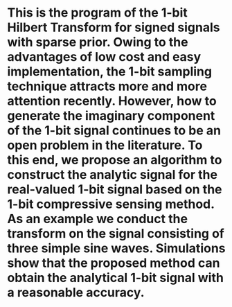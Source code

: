# This is the program of the 1-bit Hilbert Transform for signed signals with sparse prior.  Owing to the advantages of low cost and easy implementation, the 1-bit sampling technique attracts more and more attention recently. However, how to generate the imaginary component of the 1-bit signal continues to be an open problem in the literature. To this end, we propose an algorithm to construct the analytic signal for the real-valued 1-bit signal based on the 1-bit compressive sensing method. As an example we conduct the  transform on the signal consisting of three simple sine waves. Simulations show that the proposed method can obtain the analytical 1-bit signal with a reasonable accuracy.
